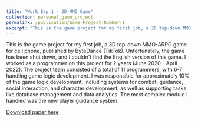 ```yaml
---
title: "Work Exp 1 - 3D-MMO Game"
collection: personal_game_project
permalink: /publication/Game-Project-Number-1
excerpt: 'This is the game project for my first job, a 3D top-down MMO-ARPG game for cell phone, published by ByteDance (TikTok).'
---
```

  This is the game project for my first job, a 3D top-down MMO-ARPG game for cell phone, published by ByteDance (TikTok). Unfortunately, the game has been shut down, and I couldn't find the English version of this game.
  I worked as a programmer on this project for 2 years (June 2020 - April 2022). The project team consisted of a total of 11 programmers, with 6-7 handling game logic development.
  I was responsible for approximately 10% of the game logic development, including systems for combat, guidance, social interaction, and character development, as well as supporting tasks like database management and data analytics. The most complex module I handled was the new player guidance system.

[Download paper here](https://youtu.be/5zfgWXZQZko)
